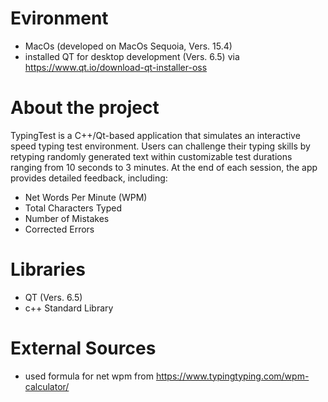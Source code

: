 # Evironment

- MacOs (developed on MacOs Sequoia, Vers. 15.4)
- installed QT for desktop development (Vers. 6.5) via https://www.qt.io/download-qt-installer-oss

# About the project
TypingTest is a C++/Qt-based application that simulates an interactive speed typing test environment.
Users can challenge their typing skills by retyping randomly generated text within customizable test durations ranging from 10 seconds to 3 minutes.
At the end of each session, the app provides detailed feedback, including:
- Net Words Per Minute (WPM)
- Total Characters Typed
- Number of Mistakes
- Corrected Errors

# Libraries
- QT (Vers. 6.5)
- c++ Standard Library

# External Sources
- used formula for net wpm from https://www.typingtyping.com/wpm-calculator/
